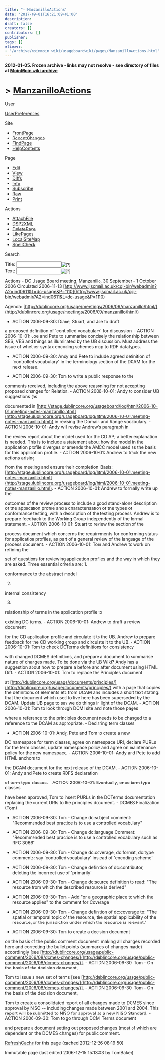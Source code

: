 ```yaml
---
title: "- ManzanilloActions"
date: '2017-09-01T16:21:09+01:00'
description: 
draft: false
creators: []
contributors: []
publisher: 
tags: []
aliases:
- "/archive/moinmoin_wiki/usageboardwiki/pages/ManzanilloActions.html"
---
```


**2012-01-05. Frozen archive - links may not resolve - see directory of files at [MoinMoin wiki archive](/moinmoin-wiki-archive/)**

# > [ManzanilloActions](http://dublincore.org/usageboardwiki/ManzanilloActions?action=fullsearch&value=ManzanilloActions&literal=1&case=1&context=40 "Click here to do a full-text search for this title")

User

 [UserPreferences](http://dublincore.org/usageboardwiki/UserPreferences)
  

Site

- [FrontPage](http://dublincore.org/usageboardwiki/FrontPage)
- [RecentChanges](http://dublincore.org/usageboardwiki/RecentChanges)
- [FindPage](http://dublincore.org/usageboardwiki/FindPage)
- [HelpContents](http://dublincore.org/usageboardwiki/HelpContents)

Page

- [Edit](http://dublincore.org/usageboardwiki/ManzanilloActions?action=edit "Edit")
- [View](http://dublincore.org/usageboardwiki/ManzanilloActions "View")
- [Diffs](http://dublincore.org/usageboardwiki/ManzanilloActions?action=diff "Diffs")
- [Info](http://dublincore.org/usageboardwiki/ManzanilloActions?action=info "Info")
- [Subscribe](http://dublincore.org/usageboardwiki/ManzanilloActions?action=subscribe "Subscribe")
- [Raw](http://dublincore.org/usageboardwiki/ManzanilloActions?action=raw "Raw")
- [Print](http://dublincore.org/usageboardwiki/ManzanilloActions?action=print "Print")

Actions

- [AttachFile](http://dublincore.org/usageboardwiki/ManzanilloActions?action=AttachFile)
- [DSP2XML](http://dublincore.org/usageboardwiki/ManzanilloActions?action=DSP2XML)
- [DeletePage](http://dublincore.org/usageboardwiki/ManzanilloActions?action=DeletePage)
- [LikePages](http://dublincore.org/usageboardwiki/ManzanilloActions?action=LikePages)
- [LocalSiteMap](http://dublincore.org/usageboardwiki/ManzanilloActions?action=LocalSiteMap)
- [SpellCheck](http://dublincore.org/usageboardwiki/ManzanilloActions?action=SpellCheck)

Search

<form method="POST" action="/usageboardwiki/ManzanilloActions">
<p>
<input name="action" value="inlinesearch" type="hidden">
<input name="context" value="40" type="hidden">
Title: <input name="text_title" size="15" maxlength="50" type="text"><input src="ManzanilloActions_files/moin-search.png" name="button_title" alt="[?]" type="image"><br>Text: <input name="text_full" size="15" maxlength="50" type="text"><input src="ManzanilloActions_files/moin-search.png" name="button_full" alt="[?]" type="image">
</p>
</form>

Actions - DC Usage Board meeting, Manzanillo, 30 September - 1 October 2006 Circulated 2006-11-13 [http://www.jiscmail.ac.uk/cgi-bin/webadmin?A2=ind0611&L=dc-usage&P=1110](http://www.jiscmail.ac.uk/cgi-bin/webadmin?A2=ind0611&L=dc-usage&P=1110)

Agenda: [http://dublincore.org/usage/meetings/2006/09/manzanillo/html/](http://dublincore.org/usage/meetings/2006/09/manzanillo/html/)

- ACTION 2006-09-30: Diane, Stuart, and Joe to draft

 a proposed definition of 'controlled vocabulary' for discussion. - ACTION 2006-10-01: Joe and Pete to summarise concisely the relationship between SES, VES and things as illuminated by the UB discussion. Must address the issue of whether syntax encoding schemes map to RDF datatypes.

  - ACTION 2006-09-30: Andy and Pete to include agreed definition of 'controlled vocabulary' in the terminology section of the DCAM for the next release.

- ACTION 2006-09-30: Tom to write a public response to the

 comments received, including the above reasoning for not accepting proposed changes for Relation. - ACTION 2006-10-01: Andy to consider UB suggestions (as

 documented in [http://stage.dublincore.org/usageboard/log/html/2006-10-01.meeting-notes-manzanillo.html](http://stage.dublincore.org/usageboard/log/html/2006-10-01.meeting-notes-manzanillo.html)) in revising the Domain and Range vocabulary. - ACTION 2006-10-01: Andy will revise Andrew's paragraph in

 the review report about the model used for the CD AP; a better explanation is needed. This is to include a statement about how the model in the application profile diverges or amends the AMCC model used as the basis for this application profile. - ACTION 2006-10-01: Andrew to track the new actions arising

 from the meeting and ensure their completion. Basis: [http://stage.dublincore.org/usageboard/log/html/2006-10-01.meeting-notes-manzanillo.html](http://stage.dublincore.org/usageboard/log/html/2006-10-01.meeting-notes-manzanillo.html). - ACTION 2006-10-01: Andrew to formally write up the

 outcomes of the review process to include a good stand-alone description of the application profile and a characterisation of the types of conformance testing, with a description of the testing process. Andrew is to prepare feedback to the Working Group independently of the formal statement. - ACTION 2006-10-01: Stuart to review the section of the

 process document which concerns the requirements for conforming status for application profiles, as part of a general review of the language of the process document. - ACTION 2006-10-01: Tom and Andrew to work on refining the

 set of questions for reviewing application profiles and the way in which they are asked. Three essential criteria are: 
1. 

conformance to the abstract model

2. 

internal consistency

3. 

relationship of terms in the application profile to

 existing DC terms. - ACTION 2006-10-01: Andrew to draft a review document

 for the CD application profile and circulate it to the UB. Andrew to prepare feedback for the CD working group and circulate it to the UB. - ACTION 2006-10-01: Tom to check DCTerms definitions for consistency

 with changed DCMES definitions, and prepare a document to summarise nature of changes made. To be done via the UB Wiki? Andy has a suggestion about how to prepare a before and after document using HTML Diff. - ACTION 2006-10-01: Tom to replace the Principles document

 at [http://dublincore.org/usage/documents/principles/](http://dublincore.org/usage/documents/principles/) with a page that copies the definitions of elements etc from DCAM and includes a short text stating: that the document which used to live here has been superseded by the DCAM. Update UB page to say we do things in light of the DCAM. - ACTION 2006-10-01: Tom to look through DCMI site and note those pages

 where a reference to the principles document needs to be changed to a reference to the DCAM as appropriate. - Declaring term classes

- ACTION 2006-10-01: Andy, Pete and Tom to create a new

 DC namespace for term classes, agree on namespace URI, declare PURLs for the term classes, update namespace policy and agree on maintenance policy for the new namespace. - ACTION 2006-10-01: Andy and Pete to add HTML anchors to

 the DCAM document for the next release of the DCAM. - ACTION 2006-10-01: Andy and Pete to create RDFS declaration

 of term type classes. - ACTION 2006-10-01: Eventually, once term type classes

 have been approved, Tom to insert PURLs in the DCTerms documentation replacing the current URIs to the principles document. - DCMES Finalization (Tom)

- ACTION 2006-09-30: Tom - Change dc:subject comment: "Recommended best practice is to use a controlled vocabulary"

- ACTION 2006-09-30: Tom - Change dc:language Comment: "Recommended best practice is to use a controlled vocabulary such as RFC 3066"

- ACTION 2006-09-30: Tom - Change dc:coverage, dc:format, dc:type comments: say 'controlled vocabulary' instead of 'encoding scheme'

- ACTION 2006-09-30: Tom - Change definition of dc:contributor, deleting the incorrect use of 'primarily'

- ACTION 2006-09-30: Tom - Change dc:source definition to read: "The resource from which the described resource is derived"

- ACTION 2006-09-30: Tom - Add "or a geographic place to which the resource applies" to the comment for Coverage

- ACTION 2006-09-30: Tom - Change definition of dc:coverage to: "The spatial or temporal topic of the resource, the spatial applicability of the resource, or the jurisdiction under which the resource is relevant."

- ACTION 2006-09-30: Tom to create a decision document

 on the basis of the public comment document, making all changes recorded here and correcting the bullet points (summaries of changes made) accordingly [see [http://dublincore.org/usage/public-comment/2006/08/dcmes-changes/](http://dublincore.org/usage/public-comment/2006/08/dcmes-changes/)]. - ACTION 2006-09-30: Tom - On the basis of the decision document,

 Tom to issue a new set of terms [see [http://dublincore.org/usage/public-comment/2006/08/dcmes-changes/](http://dublincore.org/usage/public-comment/2006/08/dcmes-changes/)]. - ACTION 2006-09-30: Tom - On the basis of the decision document,

 Tom to create a consolidated report of all changes made to DCMES since approval by NISO -- including changes made between 2001 and 2004. This report will be submitted to NISO for approval as a new NISO Standard. - ACTION 2006-09-30: Tom to go through DCMI Terms document

 and prepare a document setting out proposed changes (most of which are dependent on the DCMES changes) for public comment. 

 [RefreshCache](http://dublincore.org/usageboardwiki/ManzanilloActions?action=refresh&arena=Page.py&key=ManzanilloActions.text_html) for this page (cached 2012-12-26 08:19:50)  

Immutable page (last edited 2006-12-15 15:13:03 by TomBaker)

